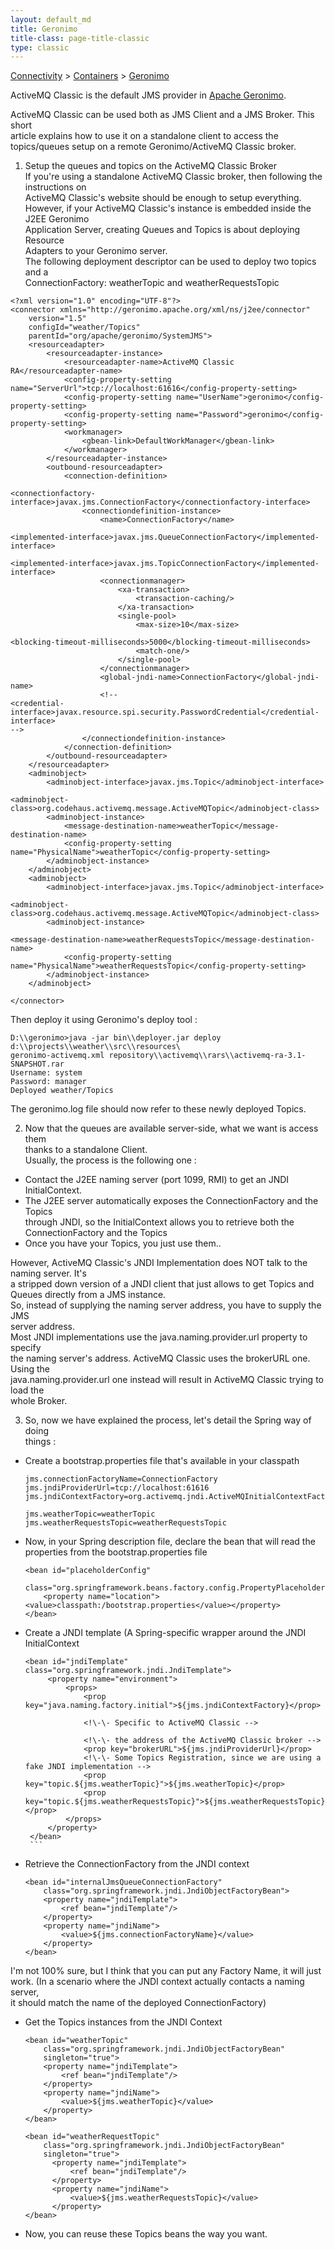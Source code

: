 ```yaml
---
layout: default_md
title: Geronimo 
title-class: page-title-classic
type: classic
---
```


[Connectivity](connectivity) > [Containers](containers) > [Geronimo](geronimo)


ActiveMQ Classic is the default JMS provider in [Apache Geronimo](http://geronimo.apache.org).

ActiveMQ Classic can be used both as JMS Client and a JMS Broker. This short  
article explains how to use it on a standalone client to access the  
topics/queues setup on a remote Geronimo/ActiveMQ Classic broker.

1) Setup the queues and topics on the ActiveMQ Classic Broker  
If you're using a standalone ActiveMQ Classic broker, then following the instructions on  
ActiveMQ Classic's website should be enough to setup everything.  
However, if your ActiveMQ Classic's instance is embedded inside the J2EE Geronimo  
Application Server, creating Queues and Topics is about deploying Resource  
Adapters to your Geronimo server.  
The following deployment descriptor can be used to deploy two topics and a  
ConnectionFactory: weatherTopic and weatherRequestsTopic

```
<?xml version="1.0" encoding="UTF-8"?>
<connector xmlns="http://geronimo.apache.org/xml/ns/j2ee/connector"
    version="1.5"
    configId="weather/Topics"
    parentId="org/apache/geronimo/SystemJMS">
    <resourceadapter>
        <resourceadapter-instance>
            <resourceadapter-name>ActiveMQ Classic RA</resourceadapter-name>
            <config-property-setting name="ServerUrl">tcp://localhost:61616</config-property-setting>
            <config-property-setting name="UserName">geronimo</config-property-setting>
            <config-property-setting name="Password">geronimo</config-property-setting>
            <workmanager>
                <gbean-link>DefaultWorkManager</gbean-link>
            </workmanager>
        </resourceadapter-instance>
        <outbound-resourceadapter>
            <connection-definition>

<connectionfactory-interface>javax.jms.ConnectionFactory</connectionfactory-interface>
                <connectiondefinition-instance>
                    <name>ConnectionFactory</name>

<implemented-interface>javax.jms.QueueConnectionFactory</implemented-interface>

<implemented-interface>javax.jms.TopicConnectionFactory</implemented-interface>
                    <connectionmanager>
                        <xa-transaction>
                            <transaction-caching/>
                        </xa-transaction>
                        <single-pool>
                            <max-size>10</max-size>

<blocking-timeout-milliseconds>5000</blocking-timeout-milliseconds>
                            <match-one/>
                        </single-pool>
                    </connectionmanager>
                    <global-jndi-name>ConnectionFactory</global-jndi-name>
                    <!--
<credential-interface>javax.resource.spi.security.PasswordCredential</credential-interface>
-->
                </connectiondefinition-instance>
            </connection-definition>
        </outbound-resourceadapter>
    </resourceadapter>
    <adminobject>
        <adminobject-interface>javax.jms.Topic</adminobject-interface>

<adminobject-class>org.codehaus.activemq.message.ActiveMQTopic</adminobject-class>
        <adminobject-instance>
            <message-destination-name>weatherTopic</message-destination-name>
            <config-property-setting
name="PhysicalName">weatherTopic</config-property-setting>
        </adminobject-instance>
    </adminobject>
    <adminobject>
        <adminobject-interface>javax.jms.Topic</adminobject-interface>

<adminobject-class>org.codehaus.activemq.message.ActiveMQTopic</adminobject-class>
        <adminobject-instance>

<message-destination-name>weatherRequestsTopic</message-destination-name>
            <config-property-setting
name="PhysicalName">weatherRequestsTopic</config-property-setting>
        </adminobject-instance>
    </adminobject>

</connector>
```

Then deploy it using Geronimo's deploy tool :

```
D:\\geronimo>java -jar bin\\deployer.jar deploy d:\\projects\\weather\\src\\resources\
geronimo-activemq.xml repository\\activemq\\rars\\activemq-ra-3.1-SNAPSHOT.rar
Username: system
Password: manager
Deployed weather/Topics
```

The geronimo.log file should now refer to these newly deployed Topics.

2) Now that the queues are available server-side, what we want is access them  
thanks to a standalone Client.  
Usually, the process is the following one :

*   Contact the J2EE naming server (port 1099, RMI) to get an JNDI InitialContext.
*   The J2EE server automatically exposes the ConnectionFactory and the Topics  
    through JNDI, so the InitialContext allows you to retrieve both the  
    ConnectionFactory and the Topics
*   Once you have your Topics, you just use them..

However, ActiveMQ Classic's JNDI Implementation does NOT talk to the naming server. It's  
a stripped down version of a JNDI client that just allows to get Topics and  
Queues directly from a JMS instance.  
So, instead of supplying the naming server address, you have to supply the JMS  
server address.  
Most JNDI implementations use the java.naming.provider.url property to specify  
the naming server's address. ActiveMQ Classic uses the brokerURL one. Using the  
java.naming.provider.url one instead will result in ActiveMQ Classic trying to load the  
whole Broker.

3) So, now we have explained the process, let's detail the Spring way of doing  
things :

*   Create a bootstrap.properties file that's available in your classpath  
    ```
    jms.connectionFactoryName=ConnectionFactory  
    jms.jndiProviderUrl=tcp://localhost:61616  
    jms.jndiContextFactory=org.activemq.jndi.ActiveMQInitialContextFactory
    
    jms.weatherTopic=weatherTopic  
    jms.weatherRequestsTopic=weatherRequestsTopic
    ```
*   Now, in your Spring description file, declare the bean that will read the properties from the bootstrap.properties file
    
        <bean id="placeholderConfig" 
              class="org.springframework.beans.factory.config.PropertyPlaceholderConfigurer">
            <property name="location"><value>classpath:/bootstrap.properties</value></property>
        </bean>
    

*   Create a JNDI template (A Spring-specific wrapper around the JNDI InitialContext
       ```
       <bean id="jndiTemplate" class="org.springframework.jndi.JndiTemplate">
            <property name="environment">
                <props>
                    <prop key="java.naming.factory.initial">${jms.jndiContextFactory}</prop>
    
    				<!\-\- Specific to ActiveMQ Classic -->
    
    				<!\-\- the address of the ActiveMQ Classic broker -->
                    <prop key="brokerURL">${jms.jndiProviderUrl}</prop>
    				<!\-\- Some Topics Registration, since we are using a fake JNDI implementation -->
                    <prop key="topic.${jms.weatherTopic}">${jms.weatherTopic}</prop>
                    <prop key="topic.${jms.weatherRequestsTopic}">${jms.weatherRequestsTopic}</prop>
    			</props>
            </property>
        </bean>
        ```

*   Retrieve the ConnectionFactory from the JNDI context

    ```
    <bean id="internalJmsQueueConnectionFactory"
        class="org.springframework.jndi.JndiObjectFactoryBean">
        <property name="jndiTemplate">
            <ref bean="jndiTemplate"/>
        </property>
        <property name="jndiName">
            <value>${jms.connectionFactoryName}</value>
        </property>
    </bean>
    ```
I'm not 100% sure, but I think that you can put any Factory Name, it will just  
work. (In a scenario where the JNDI context actually contacts a naming server,  
it should match the name of the deployed ConnectionFactory)

*   Get the Topics instances from the JNDI Context
    ```
    <bean id="weatherTopic"
		class="org.springframework.jndi.JndiObjectFactoryBean"
		singleton="true">
        <property name="jndiTemplate">
            <ref bean="jndiTemplate"/>
        </property>
        <property name="jndiName">
            <value>${jms.weatherTopic}</value>
        </property>
  	</bean>
  	
    <bean id="weatherRequestTopic"
  		class="org.springframework.jndi.JndiObjectFactoryBean"
  		singleton="true">
          <property name="jndiTemplate">
              <ref bean="jndiTemplate"/>
          </property>
          <property name="jndiName">
              <value>${jms.weatherRequestsTopic}</value>
          </property>
  	</bean>
    ```
*   Now, you can reuse these Topics beans the way you want.

